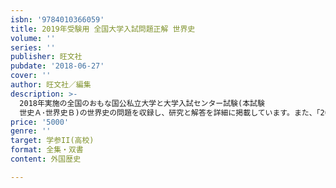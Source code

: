 ```yaml
---
isbn: '9784010366059'
title: 2019年受験用 全国大学入試問題正解 世界史
volume: ''
series: ''
publisher: 旺文社
pubdate: '2018-06-27'
cover: ''
author: 旺文社／編集
description: >-
  2018年実施の全国のおもな国公私立大学と大学入試センター試験(本試験
  世史Ａ･世界史Ｂ)の世界史の問題を収録し、研究と解答を詳細に掲載しています。また、｢2018年の出題傾向｣、｢内容別問題一覧｣も収録しています。大学受験対策書としてだけでなく入試資料としても高い評価を得ています。
price: '5000'
genre: ''
target: 学参II(高校)
format: 全集・双書
content: 外国歴史

---
```

